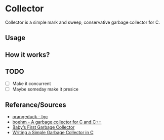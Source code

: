 # Collector
Collector is a simple mark and sweep, conservative garbage collector for C.

## Usage

## How it works?

## TODO
* [ ] Make it concurrent
* [ ] Maybe someday make it presice

## Referance/Sources
* [orangeduck - tgc](https://github.com/orangeduck/tgc)
* [boehm - A garbage collector for C and C++](https://www.hboehm.info/gc/)
* [Baby’s First Garbage Collector ](http://journal.stuffwithstuff.com/2013/12/08/babys-first-garbage-collector/)
* [Writing a Simple Garbage Collector in C](https://maplant.com/gc.html)
